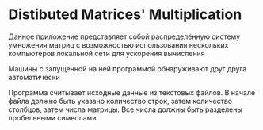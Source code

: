 <h1>Distibuted Matrices' Multiplication</h1>
<p>Данное приложение представляет собой распределённую систему умножения матриц с возможностью использования нескольких компьютеров локальной сети для ускорения вычисления</p>
<p>Машины с запущенной на ней программой обнаруживают друг друга автоматически</p>
<p>Программа считывает исходные данные из текстовых файлов. В начале файла должно быть указано количество строк, затем количество столбцов, затем числа матрицы. Все числа должны быть разделены пробельными символами</p>
